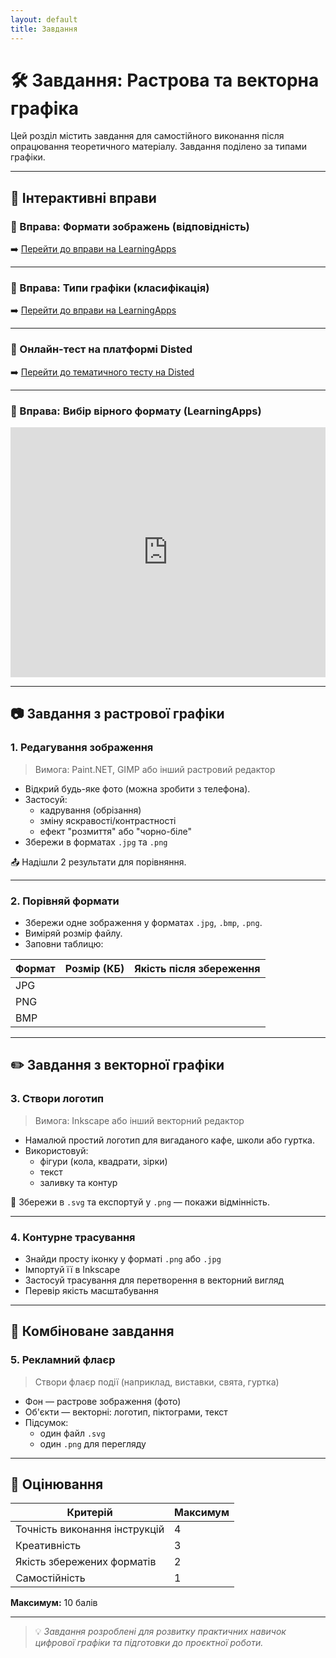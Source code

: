 ```yaml
---
layout: default
title: Завдання
---
```


# 🛠 Завдання: Растрова та векторна графіка

Цей розділ містить завдання для самостійного виконання після опрацювання теоретичного матеріалу. Завдання поділено за типами графіки.

---

## 🧠 Інтерактивні вправи

### 🧩 Вправа: Формати зображень (відповідність)


➡️ [Перейти до вправи на LearningApps](https://learningapps.org/5601707)


---

### 🧩 Вправа: Типи графіки (класифікація) 

➡️ [Перейти до вправи на LearningApps](https://learningapps.org/15579503)

---

### 🧪 Онлайн-тест на платформі Disted

➡️ [Перейти до тематичного тесту на Disted](https://disted.edu.vn.ua/courses/learn/10833)

---

### 🧩 Вправа: Вибір вірного формату (LearningApps)

<iframe src="https://learningapps.org/watch?v=pazkcv1xk17" style="border:0px;width:100%;height:400px" allowfullscreen></iframe>

---

## 📷 Завдання з растрової графіки

### 1. Редагування зображення

> Вимога: Paint.NET, GIMP або інший растровий редактор

- Відкрий будь-яке фото (можна зробити з телефона).
- Застосуй:
  - кадрування (обрізання)
  - зміну яскравості/контрастності
  - ефект "розмиття" або "чорно-біле"
- Збережи в форматах `.jpg` та `.png`

📤 Надішли 2 результати для порівняння.

---

### 2. Порівняй формати

- Збережи одне зображення у форматах `.jpg`, `.bmp`, `.png`.
- Виміряй розмір файлу.
- Заповни таблицю:

| Формат | Розмір (КБ) | Якість після збереження |
|--------|--------------|--------------------------|
| JPG    |              |                          |
| PNG    |              |                          |
| BMP    |              |                          |

---

## ✏️ Завдання з векторної графіки

### 3. Створи логотип

> Вимога: Inkscape або інший векторний редактор

- Намалюй простий логотип для вигаданого кафе, школи або гуртка.
- Використовуй:
  - фігури (кола, квадрати, зірки)
  - текст
  - заливку та контур

🎯 Збережи в `.svg` та експортуй у `.png` — покажи відмінність.

---

### 4. Контурне трасування

- Знайди просту іконку у форматі `.png` або `.jpg`
- Імпортуй її в Inkscape
- Застосуй трасування для перетворення в векторний вигляд
- Перевір якість масштабування

---

## 🤝 Комбіноване завдання

### 5. Рекламний флаєр

> Створи флаєр події (наприклад, виставки, свята, гуртка)

- Фон — растрове зображення (фото)
- Об'єкти — векторні: логотип, піктограми, текст
- Підсумок:
  - один файл `.svg`
  - один `.png` для перегляду

---

## 📝 Оцінювання

| Критерій                   | Максимум |
|----------------------------|----------|
| Точність виконання інструкцій | 4        |
| Креативність               | 3        |
| Якість збережених форматів | 2        |
| Самостійність              | 1        |

**Максимум:** 10 балів

---

> 💡 *Завдання розроблені для розвитку практичних навичок цифрової графіки та підготовки до проєктної роботи.*


